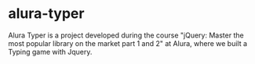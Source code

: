 # alura-typer
Alura Typer is a project developed during the course "jQuery: Master the most popular library on the market part 1 and 2" at Alura, where we built a Typing game with Jquery.
